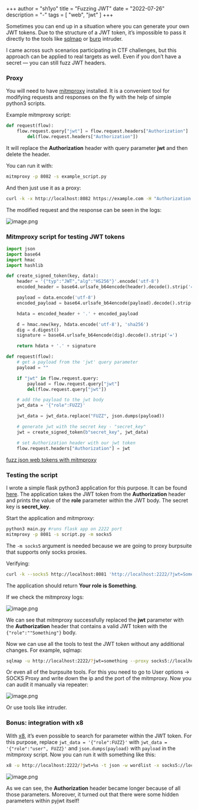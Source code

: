 +++
author = "sh1yo"
title = "Fuzzing JWT"
date = "2022-07-26"
description = "-"
tags = [
    "web",
    "jwt"
]
+++

Sometimes you can end up in a situation where you can generate your own JWT tokens. Due to the structure of a JWT token, it’s impossible to pass it directly to the tools like [sqlmap](https://github.com/sqlmapproject/sqlmap) or [burp](https://portswigger.net/burp) intruder.

I came across such scenarios participating in CTF challenges, but this approach can be applied to real targets as well. Even if you don’t have a secret — you can still fuzz JWT headers.

### Proxy

You will need to have [mitmproxy](https://github.com/mitmproxy/mitmproxy) installed. It is a convenient tool for modifying requests and responses on  the fly with the help of simple python3 scripts.

Example mitmproxy script:

```python
def request(flow):
    flow.request.query["jwt"] = flow.request.headers["Authorization"]
		del(flow.request.headers["Authorization"])
```

It will replace the **Authorization** header with query parameter **jwt** and then delete the header.

You can run it with:

```bash
mitmproxy -p 8082 -s example_script.py
```

And then just use it as a proxy:

```bash
curl -k -x http://localhost:8082 https://example.com -H "Authorization: something"
```

The modified request and the response can be seen in the logs:

![image.png](/images/pJsiYk6jrYA1f_vsQpEUCDvIxDhmdBs0.png)

### Mitmproxy script for testing JWT tokens

```python
import json
import base64
import hmac
import hashlib

def create_signed_token(key, data):
    header = '{"typ":"JWT","alg":"HS256"}'.encode('utf-8')
    encoded_header = base64.urlsafe_b64encode(header).decode().strip('=')

    payload = data.encode('utf-8')
    encoded_payload = base64.urlsafe_b64encode(payload).decode().strip('=')

    hdata = encoded_header + '.' + encoded_payload

    d = hmac.new(key, hdata.encode('utf-8'), 'sha256')
    dig = d.digest()
    signature = base64.urlsafe_b64encode(dig).decode().strip('=')

    return hdata + '.' + signature

def request(flow):
	# get a payload from the 'jwt' query parameter
    payload = ""

    if "jwt" in flow.request.query:
        payload = flow.request.query["jwt"]
        del(flow.request.query["jwt"])

	# add the payload to the jwt body
    jwt_data = '{"role":FUZZ}'

    jwt_data = jwt_data.replace("FUZZ", json.dumps(payload))

	# generate jwt with the secret key - "secret_key"
    jwt = create_signed_token(b"secret_key", jwt_data)

	# set Authorization header with our jwt token
    flow.request.headers["Authorization"] = jwt
```

[fuzz json web tokens with mitmproxy](https://gist.github.com/Sh1Yo/65d5828aa0636a83aaf87fe614a76306)

### Testing the script

I wrote a simple flask python3 application for this purpose. It can be found [here](https://gist.github.com/Sh1Yo/26dfb6f9da34312b6f849a10933a335f). The application takes the JWT token from the **Authorization** header and prints the value of the **role** parameter within the JWT body. The secret key is **secret_key**.

Start the application and mitmproxy:

```bash
python3 main.py #runs flask app on 2222 port
mitmproxy -p 8081 -s script.py -m socks5
```

The `-m socks5` argument is needed because we are going to proxy burpsuite that supports only socks proxies.

Verifying:

```bash
curl -k --socks5 http://localhost:8081 'http://localhost:2222/?jwt=Something'
```

The application should return **Your role is Something**.

If we check the mitmproxy logs:

![image.png](/images/Jkw1id6WKcJsZTVI_C2MHmm1HA0Q-VHb)

We can see that mitmproxy successfully replaced the **jwt** parameter with the **Authorization** header that contains a valid JWT token with the `{"role":""Something"}` body.

Now we can use all the tools to test the JWT token without any additional changes. For example, sqlmap:

```bash
sqlmap -u http://localhost:2222/?jwt=something --proxy socks5://localhost:8081
```

Or even all of the burpsuite tools. For this you need to go to User options → SOCKS Proxy and write down the ip and the port of the mitmproxy. Now you can audit it manually via repeater:

![image.png](/images/FxGxC0BqER_0SJwXlRw05GkA8zQz525p)

Or use tools like intruder.

### Bonus: integration with x8

With [x8](https://github.com/Sh1Yo/x8), it’s even possible to search for parameter within the JWT token. For this purpose, replace `jwt_data = '{"role":FUZZ}'` with `jwt_data = '{"role":"user", FUZZ}'` and `json.dumps(payload)` with `payload` in the mitmproxy script.
Now you can run it with something like this:
```bash
x8 -u http://localhost:2222/?jwt=%s -t json -w wordlist -x socks5://localhost:8081
```

![image.png](/images/K4MSYkv5NZjQ3odnmTFAAwS1PMqDtHP_)

As we can see, the **Authorization** header became longer because of all those parameters. Moreover, it turned out that there were some hidden parameters within pyjwt itself!